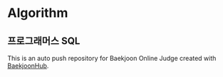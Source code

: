 # Algorithm
## 프로그래머스 SQL 


This is an auto push repository for Baekjoon Online Judge created with [BaekjoonHub](https://github.com/BaekjoonHub/BaekjoonHub).

